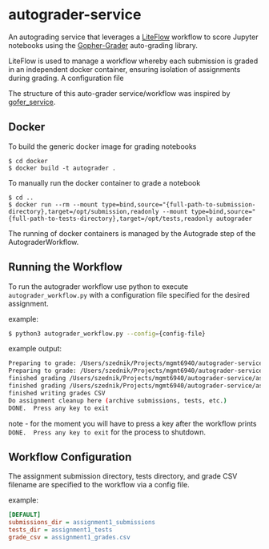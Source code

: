 # autograder-service

An autograding service that leverages a [LiteFlow](https://github.com/danielgerlag/liteflow) workflow to score  Jupyter notebooks using the [Gopher-Grader](https://github.com/data-8/Gofer-Grader) auto-grading library.

LiteFlow is used to manage a workflow whereby each submission is graded in an independent docker container, ensuring isolation of assignments during grading.  A configuration file 

The structure of this auto-grader service/workflow was inspired by [gofer_service](https://github.com/data-8/gofer_service).

## Docker

To build the generic docker image for grading notebooks
```
$ cd docker
$ docker build -t autograder .
```

To manually run the docker container to grade a notebook
```
$ cd ..
$ docker run --rm --mount type=bind,source="{full-path-to-submission-directory},target=/opt/submission,readonly --mount type=bind,source="{full-path-to-tests-directory},target=/opt/tests,readonly autograder
```

The running of docker containers is managed by the Autograde step of the AutograderWorkflow.

## Running the Workflow

To run the autograder workflow use python to execute ``autograder_workflow.py`` with a configuration file specified for the desired assignment.

example:
```bash
$ python3 autograder_workflow.py --config={config-file}
```

example output:
```bash
Preparing to grade: /Users/szednik/Projects/mgmt6940/autograder-service/assignment1_submissions/student2
Preparing to grade: /Users/szednik/Projects/mgmt6940/autograder-service/assignment1_submissions/student1
finished grading /Users/szednik/Projects/mgmt6940/autograder-service/assignment1_submissions/student2
finished grading /Users/szednik/Projects/mgmt6940/autograder-service/assignment1_submissions/student1
finished writing grades CSV
Do assignment cleanup here (archive submissions, tests, etc.)
DONE.  Press any key to exit

```

note - for the moment you will have to press a key after the workflow prints ``DONE.  Press any key to exit`` for the process to shutdown.

## Workflow Configuration

The assignment submission directory, tests directory, and grade CSV filename are specified to the workflow via a config file.

example:
```ini
[DEFAULT]
submissions_dir = assignment1_submissions
tests_dir = assignment1_tests
grade_csv = assignment1_grades.csv
```
